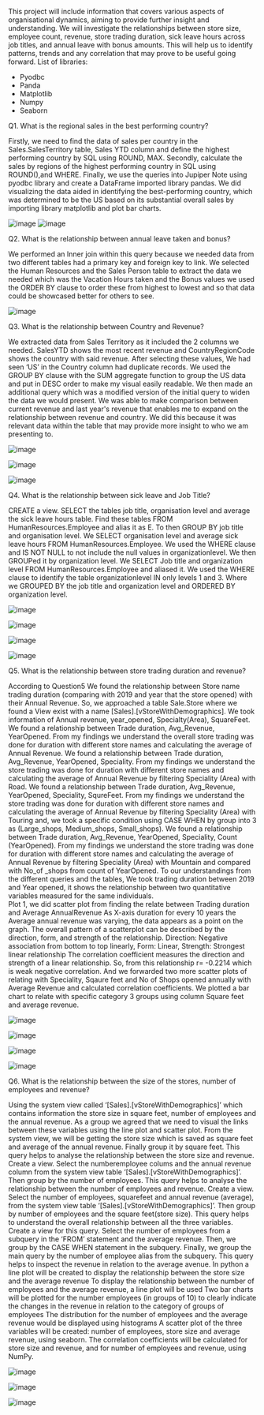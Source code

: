 This project will include information that covers various aspects of organisational dynamics, aiming to provide further insight and understanding. We will investigate the relationships between store size, employee count, revenue, store trading duration, sick leave hours across job titles, and annual leave with bonus amounts. This will help us to identify patterns, trends and any correlation that may prove to be useful going forward.
List of libraries:
-	Pyodbc
-	Panda 
-	Matplotlib
-	Numpy
-	Seaborn


Q1.	What is the regional sales in the best performing country?

Firstly, we need to find the data of sales per country in the Sales.SalesTerritory table, Sales YTD column and define the highest performing country by SQL using ROUND, MAX.
Secondly, calculate the sales by regions of the highest performing country in SQL using ROUND(),and WHERE.
Finally, we use the queries into Jupiper Note using pyodbc library and create a DataFrame imported library pandas. We did visualizing the data aided in identifying the best-performing country, which was determined to be the US based on its substantial overall sales by importing library matplotlib and plot bar charts.

![image](https://github.com/SasiLeburi/Mini-project-Using-AdventureWorks-Database-Python-/assets/142025947/dfe76139-331a-407e-bc0c-dd1b530222ac) 
![image](https://github.com/SasiLeburi/Mini-project-Using-AdventureWorks-Database-Python-/assets/142025947/8757adfc-c462-4904-9117-bd9a10672e31)

Q2.	What is the relationship between annual leave taken and bonus?

We performed an Inner join within this query because we needed data from two different tables had a primary key and foreign key to link. We selected the Human Resources and the Sales Person table to extract the data we needed which was the Vacation Hours taken and the Bonus values
we used the ORDER BY clause to order these from highest to lowest and so that data could be showcased better for others to see.

![image](https://github.com/SasiLeburi/Mini-project-Using-AdventureWorks-Database-Python-/assets/142025947/aa6c56a0-ceba-451e-9940-59f507025d29)

Q3.	What is the relationship between Country and Revenue?  

We extracted data from Sales Territory as it included the 2 columns we needed. SalesYTD shows the most recent revenue and CountryRegionCode shows the country with said revenue.
After selecting these values, We had seen ‘US’ in the Country column had duplicate records.
We used the GROUP BY clause with the SUM aggregate function to group the US data and put in DESC order to make my visual easily readable.
We then made an additional query which was a modified version of the initial query to widen the data we would present.
We was able to make comparison between current revenue and last year's revenue that enables me to expand on the relationship between revenue and country. We did this because it was relevant data within the table that may provide more insight to who we am presenting to.

![image](https://github.com/SasiLeburi/Mini-project-Using-AdventureWorks-Database-Python-/assets/142025947/bcb8da64-3468-43af-abfc-490eef5314e1)

![image](https://github.com/SasiLeburi/Mini-project-Using-AdventureWorks-Database-Python-/assets/142025947/853cf5eb-dc09-49ad-ae06-bb3581caf61d)

![image](https://github.com/SasiLeburi/Mini-project-Using-AdventureWorks-Database-Python-/assets/142025947/4376a807-aa6d-4236-986d-743732f5d8bd)


Q4.	What is the relationship between sick leave and Job Title? 

CREATE a view. SELECT the tables job title, organisation level and average the sick leave hours table. Find these tables FROM  HumanResources.Employee and alias it as E. To then GROUP BY job title and organisation level.
We SELECT organisation level and average sick leave hours FROM HumanResources.Employee. We used the WHERE clause and IS NOT NULL to not include the null values in organizationlevel. We then GROUPed it by organization level.
We SELECT Job title and organization level FROM HumanResources.Employee and aliased it. We used the WHERE clause to identify the table organizationlevel IN only levels 1 and 3. Where we GROUPED BY the job title and organization level and ORDERED BY organization level. 

![image](https://github.com/SasiLeburi/Mini-project-Using-AdventureWorks-Database-Python-/assets/142025947/0433811d-6315-4796-8147-d4c313cf0f1f)

![image](https://github.com/SasiLeburi/Mini-project-Using-AdventureWorks-Database-Python-/assets/142025947/9eda9329-f83f-4b3b-9e76-72bcde709772)

![image](https://github.com/SasiLeburi/Mini-project-Using-AdventureWorks-Database-Python-/assets/142025947/fbdd9d39-d98e-4855-be2d-fc48ee6821ed)

![image](https://github.com/SasiLeburi/Mini-project-Using-AdventureWorks-Database-Python-/assets/142025947/2624595a-3220-4dec-8a29-551858fe7045)



Q5.	What is the relationship between store trading duration and revenue?

According to Question5 We found the relationship between Store name trading duration (comparing with 2019 and year that the store opened) with their Annual Revenue.
So, we approached  a table Sale.Store where we found a View exist with a name [Sales].[vStoreWithDemographics]. We took information of Annual revenue, year_opened, Specialty(Area), SquareFeet.
We found a relationship between Trade duration, Avg_Revenue, YearOpened. From my findings we understand the overall store trading was done for duration with different store names and calculating the average of Annual Revenue.
We found a relationship between Trade duration, Avg_Revenue, YearOpened, Speciality. From my findings we understand the store trading was done for duration with different store names and calculating the average of Annual Revenue by filtering Speciality (Area) with Road.
We found a relationship between Trade duration, Avg_Revenue, YearOpened, Speciality, SqureFeet. From my findings we understand the store trading was done for duration with different store names and calculating the average of Annual Revenue by filtering Speciality (Area) with Touring and, we took a specific condition using CASE WHEN by group into 3 as (Large_shops, Medium_shops, Small_shops).
We found a relationship between Trade duration, Avg_Revenue, YearOpened, Speciality, Count (YearOpened). From my findings we understand the store trading was done for duration with different store names and calculating the average of Annual Revenue by filtering Speciality (Area) with Mountain and compared with No_of _shops from count of YearOpened.
To our understandings from the different queries and the tables,
We took trading duration between 2019 and Year opened, it shows the relationship between two quantitative variables measured for the same individuals.  
Plot 1, we did scatter plot from finding the relate between Trading duration and Average AnnualRevenue
As X-axis duration for every 10 years the Average annual revenue was varying, the data appears as a point on the graph. 
The overall pattern of a scatterplot can be described by the direction, form, and strength of the relationship. 
Direction: Negative association from bottom to top linearly, Form: Linear, Strength: Strongest linear relationship 
The correlation coefficient measures the direction and strength of a linear relationship. So, from this relationship r= -0.2214 which is weak negative correlation.
And we forwarded two more scatter plots of relating with Speciality, Sqaure feet and No of Shops opened annually with Average Revenue and calculated correlation coefficients.
We plotted a bar chart to relate with specific category 3 groups using column Square feet and average revenue.

![image](https://github.com/SasiLeburi/Mini-project-Using-AdventureWorks-Database-Python-/assets/142025947/8eb67b8d-b2e3-4273-97cc-03003b5b5d46)

![image](https://github.com/SasiLeburi/Mini-project-Using-AdventureWorks-Database-Python-/assets/142025947/676619d8-cdbc-4e7b-a615-34eea00ed380)

![image](https://github.com/SasiLeburi/Mini-project-Using-AdventureWorks-Database-Python-/assets/142025947/43bfd565-9ed4-4bec-8124-7aaae0ee3969)

![image](https://github.com/SasiLeburi/Mini-project-Using-AdventureWorks-Database-Python-/assets/142025947/73af15ea-d3e4-40fa-a5db-5d0a6e1cca27)





Q6.	What is the relationship between the size of the stores, number of employees and revenue? 

Using the system view called ‘[Sales].[vStoreWithDemographics]’ which contains information the store size in square feet, number of employees and the annual revenue. 
As a group we agreed that we need to visual the links between these variables using the line plot and scatter plot.
From the system view, we will be getting the store size which is saved as square feet and average of the annual revenue. Finally group it by square feet. This query helps to analyse the relationship between the store size and revenue.
Create a view. Select the numberemployee colums and the annual revenue column from the system view table ‘[Sales].[vStoreWithDemographics]’. Then group by the number of employees. This query helps to analyse the relationship between the number of employees and revenue.
Create a view. Select the number of employees, squarefeet and annual revenue (average), from the system view table ‘[Sales].[vStoreWithDemographics]’. Then group by number of employees and the square feet(store size). This query helps to understand the overall relationship between all the three variables.
Create a view for this query. Select the number of employees from a subquery in the ‘FROM’ statement and the average revenue.  Then, we group by the CASE WHEN statement in the subquery. Finally, we group the main query by the number of employee alias from the subquery. This query helps to inspect the revenue in relation to the average avenue.
In python a line plot will be created to display the relationship between the store size and the average revenue
To display the relationship between the number of employees and the average revenue, a line plot will be used
Two bar charts will be plotted for the number employees (in groups of 10) to clearly indicate the changes in the revenue in relation to the category of groups of employees
The distribution for the number of employees and the average revenue would be displayed using histograms
A scatter plot of the three variables will be created: number of employees, store size and average revenue, using seaborn.
The correlation coefficients will be calculated for store size and revenue, and for number of employees and revenue, using NumPy. 

![image](https://github.com/SasiLeburi/Mini-project-Using-AdventureWorks-Database-Python-/assets/142025947/d0d5d3cc-c7ab-4430-9406-ec7e247e1561)

![image](https://github.com/SasiLeburi/Mini-project-Using-AdventureWorks-Database-Python-/assets/142025947/80709c73-b3bb-4f33-92be-de447dd07287)

![image](https://github.com/SasiLeburi/Mini-project-Using-AdventureWorks-Database-Python-/assets/142025947/c41157ac-efae-43cc-a1db-19930c80d287)








